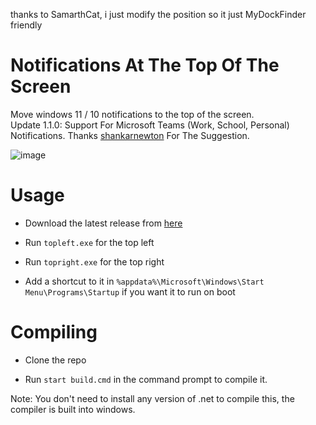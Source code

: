 thanks to SamarthCat, i just modify the position so it just MyDockFinder friendly

# Notifications At The Top Of The Screen
Move windows 11 / 10 notifications to the top of the screen.  
Update 1.1.0: Support For Microsoft Teams (Work, School, Personal) Notifications. Thanks [shankarnewton](https://github.com/shankarnewton) For The Suggestion.

![image](https://user-images.githubusercontent.com/79756986/162231083-41700e52-afbe-4009-b0a0-3348f435435e.png)


# Usage
- Download the latest release from [here](https://github.com/SamarthCat/notifications-at-top/releases/latest)

- Run ``` topleft.exe ``` for the top left

- Run ``` topright.exe ``` for the top right

- Add a shortcut to it in ``` %appdata%\Microsoft\Windows\Start Menu\Programs\Startup ``` if you want it to run on boot


# Compiling
- Clone the repo

- Run ``` start build.cmd ``` in the command prompt to compile it.

Note: You don't need to install any version of .net to compile this, the compiler is built into windows.
